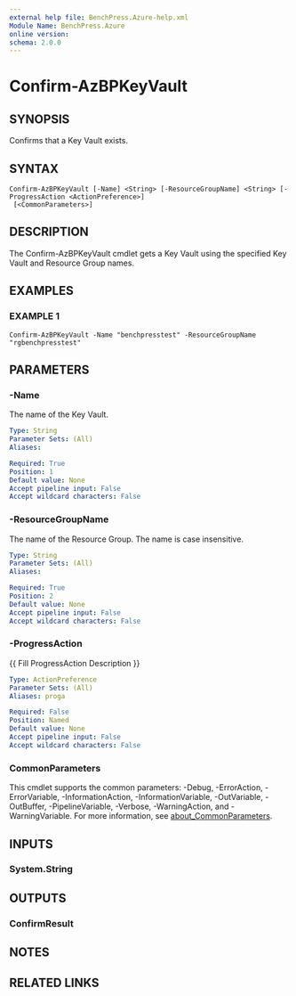 ```yaml
---
external help file: BenchPress.Azure-help.xml
Module Name: BenchPress.Azure
online version:
schema: 2.0.0
---
```


# Confirm-AzBPKeyVault

## SYNOPSIS
Confirms that a Key Vault exists.

## SYNTAX

```
Confirm-AzBPKeyVault [-Name] <String> [-ResourceGroupName] <String> [-ProgressAction <ActionPreference>]
 [<CommonParameters>]
```

## DESCRIPTION
The Confirm-AzBPKeyVault cmdlet gets a Key Vault using the specified Key Vault and Resource Group names.

## EXAMPLES

### EXAMPLE 1
```
Confirm-AzBPKeyVault -Name "benchpresstest" -ResourceGroupName "rgbenchpresstest"
```

## PARAMETERS

### -Name
The name of the Key Vault.

```yaml
Type: String
Parameter Sets: (All)
Aliases:

Required: True
Position: 1
Default value: None
Accept pipeline input: False
Accept wildcard characters: False
```

### -ResourceGroupName
The name of the Resource Group.
The name is case insensitive.

```yaml
Type: String
Parameter Sets: (All)
Aliases:

Required: True
Position: 2
Default value: None
Accept pipeline input: False
Accept wildcard characters: False
```

### -ProgressAction
{{ Fill ProgressAction Description }}

```yaml
Type: ActionPreference
Parameter Sets: (All)
Aliases: proga

Required: False
Position: Named
Default value: None
Accept pipeline input: False
Accept wildcard characters: False
```

### CommonParameters
This cmdlet supports the common parameters: -Debug, -ErrorAction, -ErrorVariable, -InformationAction, -InformationVariable, -OutVariable, -OutBuffer, -PipelineVariable, -Verbose, -WarningAction, and -WarningVariable. For more information, see [about_CommonParameters](http://go.microsoft.com/fwlink/?LinkID=113216).

## INPUTS

### System.String
## OUTPUTS

### ConfirmResult
## NOTES

## RELATED LINKS
